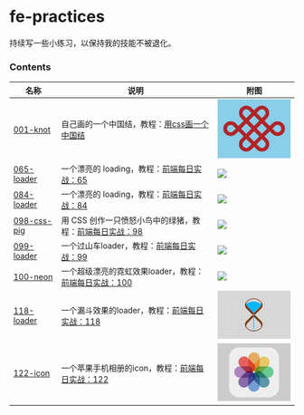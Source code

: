 # fe-practices
持续写一些小练习，以保持我的技能不被退化。

### Contents
名称 | 说明 | 附图
---- | ---- | ----
[001-knot](./001-knot/index.html) | 自己画的一个中国结，教程：[用css画一个中国结](https://segmentfault.com/a/1190000016306150) | <img src="./001-knot/001-knot.png" width=200 />
[065-loader](./065-loader/index.html) | 一个漂亮的 loading，教程：[前端每日实战：65](https://segmentfault.com/a/1190000015424389) | <img src="./065-loader/065-loading.gif" width=200 />
[084-loader](./084-loader/index.html) | 一个漂亮的 loading，教程：[前端每日实战：84](https://segmentfault.com/a/1190000015700996) | <img src="./084-loader/084-loader.gif" width=200 />
[098-css-pig](./098-dumb-pig/index.html) | 用 CSS 创作一只愤怒小鸟中的绿猪，教程：[前端每日实战：98](https://segmentfault.com/a/1190000015909608) | <img src="./098-dumb-pig/098-dumb-pig.png" width=200 />
[099-loader](./099-loader/index.html) | 一个过山车loader，教程：[前端每日实战：99](https://segmentfault.com/a/1190000015924973) | <img src="./099-loader/099-loader.gif" width=200 />
[100-neon](./100-neon/index.html) | 一个超级漂亮的霓虹效果loader，教程：[前端每日实战：100](https://segmentfault.com/a/1190000015939758) | <img src="./100-neon/100-neon.gif" width=200 />
[118-loader](./118-loader/index.html) | 一个漏斗效果的loader，教程：[前端每日实战：118](https://segmentfault.com/a/1190000016153878) | <img src="./118-loader/118-loader.gif" width=200 />
[122-icon](./122-icon/index.html) | 一个苹果手机相册的icon，教程：[前端每日实战：122](https://segmentfault.com/a/1190000016202268) | <img src="./122-icon/122-icon.png" width=200 />